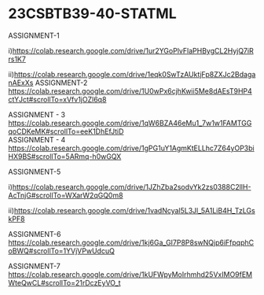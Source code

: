 # 23CSBTB39-40-STATML
ASSIGNMENT-1

i)https://colab.research.google.com/drive/1ur2YGoPlvFlaPHBygCL2HyjQ7iRrs1K7

ii)https://colab.research.google.com/drive/1eqk0SwTzAUktjFp8ZXJc2BdaganAExXs
ASSIGNMENT-2
https://colab.research.google.com/drive/1U0wPx6cjhKwii5Me8dAEsT9HP4ctYJct#scrollTo=xVfv1jOZl6q8

ASSIGNMENT - 3  
https://colab.research.google.com/drive/1qW6BZA46eMu1_7w1w1FAMTGGqoCDKeMK#scrollTo=eeK1DhEfJtiD  
ASSIGNMENT - 4   
https://colab.research.google.com/drive/1gPG1uY1AgmKtELLhc7Z64yOP3biHX9BS#scrollTo=5ARmq-h0wGQX  

ASSIGNMENT-5

i)https://colab.research.google.com/drive/1JZhZba2sodvYk2zs0388C2llH-AcTnjG#scrollTo=WXarW2qGQ0m8

ii)https://colab.research.google.com/drive/1vadNcyal5L3Jl_5A1LiB4H_TzLGskPF8

ASSIGNMENT-6
https://colab.research.google.com/drive/1kj6Ga_GI7P8P8swNQjp6iFfpqphCoBWQ#scrollTo=1YVjVPwUdcuQ

ASSIGNMENT-7
https://colab.research.google.com/drive/1kUFWpyMoIrhmhd25VxIMO9fEMWteQwCL#scrollTo=21rDczEyVO_t



